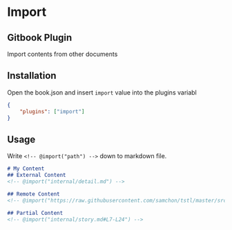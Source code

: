 # Import
## Gitbook Plugin
Import contents from other documents

## Installation
Open the book.json and insert `import` value into the plugins variabl

```json
{
    "plugins": ["import"]
}
```

## Usage
Write `<!-- @import("path") -->` down to markdown file.

```md
# My Content
## External Content
<!-- @import("internal/detail.md") -->

## Remote Content
<!-- @import("https://raw.githubusercontent.com/samchon/tstl/master/src/container/TreeMap.ts") -->

## Partial Content
<!-- @import("internal/story.md#L7-L24") -->
```